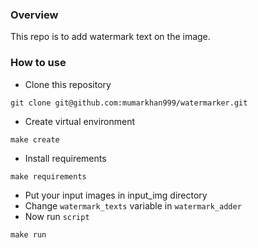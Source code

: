### Overview
This repo is to add watermark text on the image.

### How to use
- Clone this repository

```
git clone git@github.com:mumarkhan999/watermarker.git
```
- Create virtual environment

```
make create
```

- Install requirements

```
make requirements
```

- Put your input images in input_img directory
- Change ``watermark_texts`` variable in ``watermark_adder``
- Now run ``script``

```
make run
```
